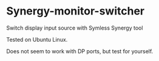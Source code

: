 # Synergy-monitor-switcher
Switch display input source with Symless Synergy tool



Tested on Ubuntu Linux.

Does not seem to work with DP ports, but test for yourself.

